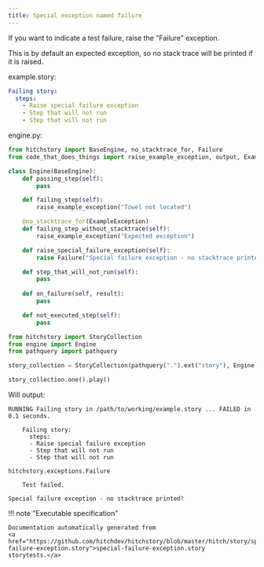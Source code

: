 ```yaml
---
title: Special exception named failure
---
```




If you want to indicate a test failure, raise the
"Failure" exception.

This is by default an expected exception, so no stack trace
will be printed if it is raised.




example.story:

```yaml
Failing story:
  steps:
    - Raise special failure exception
    - Step that will not run
    - Step that will not run

```









engine.py:

```python
from hitchstory import BaseEngine, no_stacktrace_for, Failure
from code_that_does_things import raise_example_exception, output, ExampleException

class Engine(BaseEngine):
    def passing_step(self):
        pass

    def failing_step(self):
        raise_example_exception("Towel not located")

    @no_stacktrace_for(ExampleException)
    def failing_step_without_stacktrace(self):
        raise_example_exception("Expected exception")

    def raise_special_failure_exception(self):
        raise Failure("Special failure exception - no stacktrace printed!")

    def step_that_will_not_run(self):
        pass
        
    def on_failure(self, result):
        pass

    def not_executed_step(self):
        pass

```



```python
from hitchstory import StoryCollection
from engine import Engine
from pathquery import pathquery

story_collection = StoryCollection(pathquery(".").ext("story"), Engine())

```






```python
story_collection.one().play()
```

Will output:
```
RUNNING Failing story in /path/to/working/example.story ... FAILED in 0.1 seconds.

    Failing story:
      steps:
      - Raise special failure exception
      - Step that will not run
      - Step that will not run

hitchstory.exceptions.Failure

    Test failed.

Special failure exception - no stacktrace printed!
```










!!! note "Executable specification"

    Documentation automatically generated from 
    <a href="https://github.com/hitchdev/hitchstory/blob/master/hitch/story/special-failure-exception.story">special-failure-exception.story
    storytests.</a>

